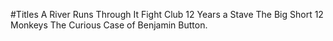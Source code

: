 
#Titles
A River Runs Through It
Fight Club
12 Years a Stave
The Big Short
12 Monkeys
The Curious Case of Benjamin Button.
